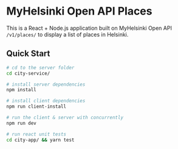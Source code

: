 # MyHelsinki Open API Places

This is a React + Node.js application built on MyHelsinki Open API `/v1/places/` to display a list of places in Helsinki. 

## Quick Start
```bash
# cd to the server folder
cd city-service/

# install server dependencies
npm install

# install client dependencies
npm run client-install

# run the client & server with concurrently
npm run dev

# run react unit tests
cd city-app/ && yarn test
```